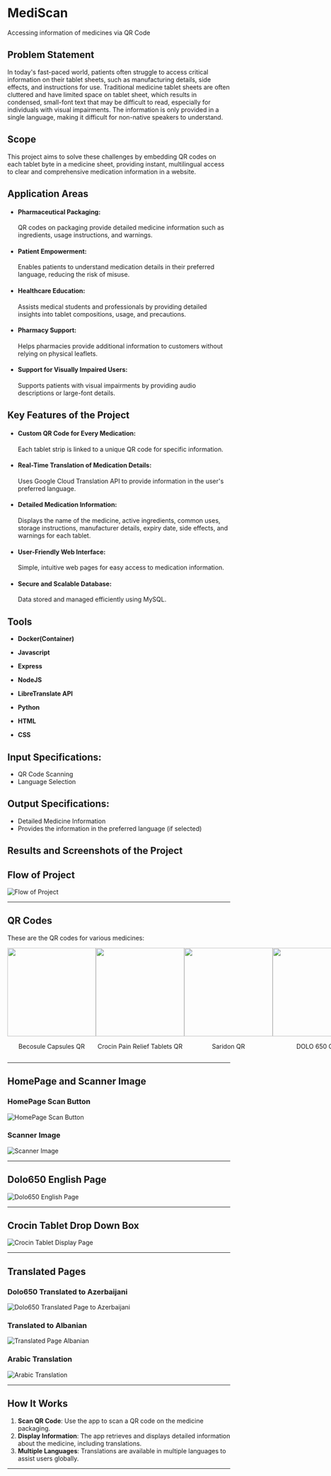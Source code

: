 # <h1>MediScan</h1>
Accessing information of medicines via QR Code

<h2>Problem Statement</h2>
In today's fast-paced world, patients often struggle to access critical information on their tablet sheets, such as manufacturing details, side effects, and instructions for use. Traditional medicine tablet sheets are often cluttered and have limited space on tablet sheet, which results in condensed, small-font text that may be difficult to read, especially for individuals with visual impairments. The information is only provided in a single language, making it difficult for non-native speakers  to understand.</p> 

<h2>Scope</h2>
   This project aims to solve these challenges by embedding QR codes on each tablet byte in a medicine sheet, providing instant, multilingual access to clear and comprehensive medication information in a website.

<h2>Application Areas</h2>

<ul>
  <li>
    <h4>Pharmaceutical Packaging:</h4>
    QR codes on packaging provide detailed medicine information such as ingredients, usage instructions, and warnings.
  </li>
  <li>
    <h4>Patient Empowerment:</h4>
    Enables patients to understand medication details in their preferred language, reducing the risk of misuse.
  </li>
  <li>
    <h4>Healthcare Education:</h4>
    Assists medical students and professionals by providing detailed insights into tablet compositions, usage, and precautions.
  </li>
  <li>
    <h4>Pharmacy Support:</h4>
    Helps pharmacies provide additional information to customers without relying on physical leaflets.
  </li>
  <li>
    <h4>Support for Visually Impaired Users:</h4>
    Supports patients with visual impairments by providing audio descriptions or large-font details.
  </li>
</ul>

<h2>Key Features of the Project</h2>

<ul>
  <li>
    <h4>Custom QR Code for Every Medication:</h4>
    Each tablet strip is linked to a unique QR code for specific information.
  </li>
  <li>
    <h4>Real-Time Translation of Medication Details:</h4>
    Uses Google Cloud Translation API to provide information in the user's preferred language.
  </li>
  <li>
    <h4>Detailed Medication Information:</h4>
    Displays the name of the medicine, active ingredients, common uses, storage instructions, manufacturer details, expiry date, side effects, and warnings for each tablet.
  </li>
  <li>
    <h4>User-Friendly Web Interface:</h4>
    Simple, intuitive web pages for easy access to medication information.
  </li>
  <li>
    <h4>Secure and Scalable Database:</h4>
    Data stored and managed efficiently using MySQL.
  </li>
</ul>

<h2>Tools</h2>
<ul>
<li><p><b>Docker(Container)</b></p></li>
<li><p><b>Javascript</b></p></li>
<li><p><b>Express</b></p></li>
<li><p><b>NodeJS</b></p></li>
<li><p><b>LibreTranslate API</b></p></li>
<li><p><b>Python</b></p></li>
<li><p><b>HTML</b></p></li>
<li><p><b>CSS</b></p></li>
</ul>

<h2>Input Specifications:</h2>
<ul>
  <li>QR Code Scanning</li>
  <li>Language Selection</li>
</ul>

<h2>Output Specifications:</h2>
<ul>
  <li>Detailed Medicine Information</li>
  <li>Provides the information in the preferred language (if selected)</li>
</ul>
<h2>Results and Screenshots of the Project</h2>


## Flow of Project
![Flow of Project](https://raw.githubusercontent.com/SravikaPadakanti/MediScan/main/Flow_of_project.jpeg)

---

## QR Codes
These are the QR codes for various medicines:

<div style="display: flex; justify-content: space-between;">
  <div style="text-align: center;">
    <img src="https://raw.githubusercontent.com/SravikaPadakanti/MediScan/main/Becosule_capsules__B_Complex_Forte_With_vitamin_C_Capsules__QR.png" width="200" height="200">
    <p>Becosule Capsules QR</p>
  </div>
  <div style="text-align: center;">
    <img src="https://raw.githubusercontent.com/SravikaPadakanti/MediScan/main/Crocin_Pain_Relief_Tablets_15's._QR.png" width="200" height="200">
    <p>Crocin Pain Relief Tablets QR</p>
  </div>
  <div style="text-align: center;">
    <img src="https://raw.githubusercontent.com/SravikaPadakanti/MediScan/main/Saridon_QR.png" width="200" height="200">
    <p>Saridon QR</p>
  </div>
  <div style="text-align: center;">
    <img src="https://raw.githubusercontent.com/SravikaPadakanti/MediScan/main/__DOLO_650_QR.png" width="200" height="200">
    <p>DOLO 650 QR</p>
  </div>
</div>

---

## HomePage and Scanner Image

### HomePage Scan Button
![HomePage Scan Button](https://raw.githubusercontent.com/SravikaPadakanti/MediScan/main/HomePage_Scan_Button.png)

### Scanner Image
![Scanner Image](https://raw.githubusercontent.com/SravikaPadakanti/MediScan/main/Scanner_image.png)

---

## Dolo650 English Page
![Dolo650 English Page](https://raw.githubusercontent.com/SravikaPadakanti/MediScan/main/Dolo650_English_page.jpeg)

---

## Crocin Tablet Drop Down Box
![Crocin Tablet Display Page](https://raw.githubusercontent.com/SravikaPadakanti/MediScan/main/Crocin_tablet_Display_Page_Drop_Down_Box_For_Languages.jpeg)

---

## Translated Pages

### Dolo650 Translated to Azerbaijani
![Dolo650 Translated Page to Azerbaijani](https://raw.githubusercontent.com/SravikaPadakanti/MediScan/main/Dolo650_Translated_Page_to_Azerbaijani.jpeg)

### Translated to Albanian
![Translated Page Albanian](https://raw.githubusercontent.com/SravikaPadakanti/MediScan/main/Translated_Page_Albanian.jpeg)

### Arabic Translation
![Arabic Translation](https://raw.githubusercontent.com/SravikaPadakanti/MediScan/main/Arabic_Translation.jpeg)

---

## How It Works

1. **Scan QR Code**: Use the app to scan a QR code on the medicine packaging.
2. **Display Information**: The app retrieves and displays detailed information about the medicine, including translations.
3. **Multiple Languages**: Translations are available in multiple languages to assist users globally.

---



